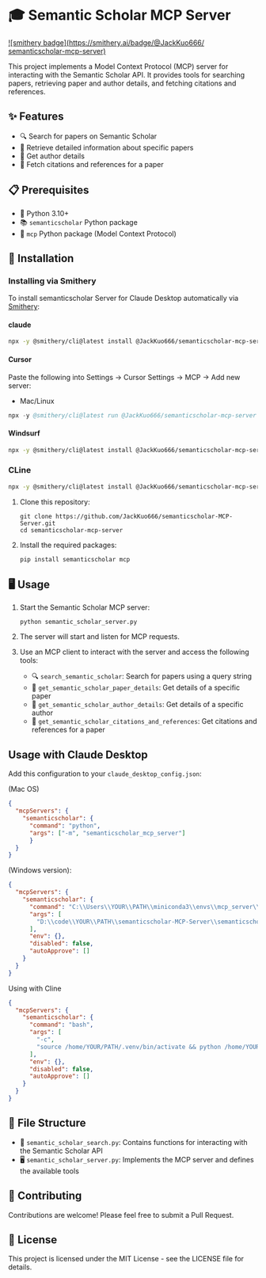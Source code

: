 # 🎓 Semantic Scholar MCP Server

[![smithery badge](https://smithery.ai/badge/@JackKuo666/
semanticscholar-mcp-server)](https://smithery.ai/server/@JackKuo666/semanticscholar-mcp-server)

This project implements a Model Context Protocol (MCP) server for interacting with the Semantic Scholar API. It provides tools for searching papers, retrieving paper and author details, and fetching citations and references.

## ✨ Features

- 🔍 Search for papers on Semantic Scholar
- 📄 Retrieve detailed information about specific papers
- 👤 Get author details
- 🔗 Fetch citations and references for a paper

## 📋 Prerequisites

- 🐍 Python 3.10+
- 📚 `semanticscholar` Python package
- 🔧 `mcp` Python package (Model Context Protocol)

## 🚀 Installation
### Installing via Smithery

To install semanticscholar Server for Claude Desktop automatically via [Smithery](https://smithery.ai/server/@JackKuo666/semanticscholar-mcp-server):

#### claude

```sh
npx -y @smithery/cli@latest install @JackKuo666/semanticscholar-mcp-server --client claude --config "{}"
```

#### Cursor

Paste the following into Settings → Cursor Settings → MCP → Add new server: 
- Mac/Linux  
```s
npx -y @smithery/cli@latest run @JackKuo666/semanticscholar-mcp-server --client cursor --config "{}" 
```
#### Windsurf
```sh
npx -y @smithery/cli@latest install @JackKuo666/semanticscholar-mcp-server --client windsurf --config "{}"
```
### CLine
```sh
npx -y @smithery/cli@latest install @JackKuo666/semanticscholar-mcp-server --client cline --config "{}"
```


1. Clone this repository:
   ```
   git clone https://github.com/JackKuo666/semanticscholar-MCP-Server.git
   cd semanticscholar-mcp-server
   ```

2. Install the required packages:
   ```
   pip install semanticscholar mcp
   ```

## 🖥️ Usage

1. Start the Semantic Scholar MCP server:
   ```
   python semantic_scholar_server.py
   ```

2. The server will start and listen for MCP requests.

3. Use an MCP client to interact with the server and access the following tools:

   - 🔍 `search_semantic_scholar`: Search for papers using a query string
   - 📄 `get_semantic_scholar_paper_details`: Get details of a specific paper
   - 👤 `get_semantic_scholar_author_details`: Get details of a specific author
   - 🔗 `get_semantic_scholar_citations_and_references`: Get citations and references for a paper

## Usage with Claude Desktop

Add this configuration to your `claude_desktop_config.json`:

(Mac OS)

```json
{
  "mcpServers": {
    "semanticscholar": {
      "command": "python",
      "args": ["-m", "semanticscholar_mcp_server"]
      }
  }
}
```

(Windows version):

```json
{
  "mcpServers": {
    "semanticscholar": {
      "command": "C:\\Users\\YOUR\\PATH\\miniconda3\\envs\\mcp_server\\python.exe",
      "args": [
        "D:\\code\\YOUR\\PATH\\semanticscholar-MCP-Server\\semanticscholar_server.py"
      ],
      "env": {},
      "disabled": false,
      "autoApprove": []
    }
  }
}
```
Using with Cline
```json
{
  "mcpServers": {
    "semanticscholar": {
      "command": "bash",
      "args": [
        "-c",
        "source /home/YOUR/PATH/.venv/bin/activate && python /home/YOUR/PATH/semanticscholar_mcp_server.py"
      ],
      "env": {},
      "disabled": false,
      "autoApprove": []
    }
  }
}
```

## 📁 File Structure

- 📜 `semantic_scholar_search.py`: Contains functions for interacting with the Semantic Scholar API
- 🖥️ `semantic_scholar_server.py`: Implements the MCP server and defines the available tools

## 🤝 Contributing

Contributions are welcome! Please feel free to submit a Pull Request.

## 📄 License

This project is licensed under the MIT License - see the LICENSE file for details.
